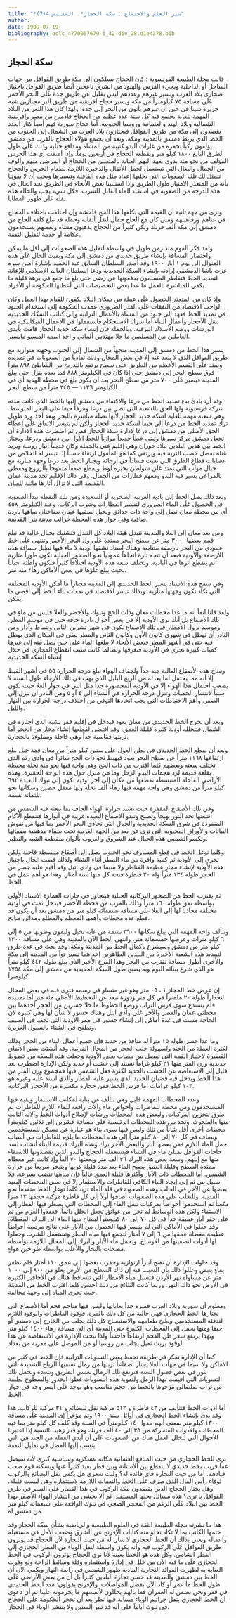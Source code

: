 ```yaml
---
title: "*سير العلم والاجتماع : سكة الحجاز*. المقتبس 4(7)"
author: 
date: 1909-07-19
bibliography: oclc_4770057679-i_42-div_28.d1e4378.bib
---
```




##  سكة الحجاز 


 قالت  مجلة الطبيعة  الفرنسوية  : كان الحجاج يسلكون إلى  مكة  طريق القوافل من جهات الساحل أو الداخلية ويجيء الفرس والهنود من الشرق ناعجين أيضاً طريق القوافل باجتياز صحارى بلاد العرب ويسير غيرهم وعددهم ليس بقليل عن طريق جدة عَلَى البحر الأحمر عَلَى مسافة  ٧٥  كيلومتراً من مكة ويسير حجاج افريقية من طريق البر مجتازين شبه جزيرة سينا في حين أن غيرهم يأتون من البحر إلى جدة. ولهذا كان هذا   الثغر من البلاد المهمة للغاية يجتمع فيه كل سنة عدد عظيم من الحجاج قادمين من مصر وافريقية الشمالية   وبلاد الهند والعثمانية وروسيا الجنوبية. أما حجاج سورية فهم أيضاً كثار العدد يقصدون إلى مكة من طريق القوافل فيجتازون بلاد العرب من الشمال إلى الجنوب من الخط الذي يربط دمشق بالمدينة ومكة. وبعد أن يجتمع هؤلاء الحجاج بالقرب من دمشق يؤلفون ركباً تخفره من غارات البدو كتيبة من المشاة ومدافع جبلية وذلك عَلَى طول الطرق البالغ  ١٨٠٠  كيلو متر ويقطعه الحجاج في  أربعين  يوماً. وإذا أضفت إى هذا الحرس المؤلف من نحو  مئة  بدوي يعهد إليهم العناية بالمتعبين من الحجاج أو المرضى منهم وألوف من الجمال والبغال التي تستعمل لحمل الأثقال والذخيرة اللازمة لطعام الحرس والحجاج تتمثل لك تلك الصعوبات التي يجلبها إعداد مثل هذه القافلة وتسييرها ويجب أن لا يفوتنا بأنه من المتعذر الامتيار طول الطريق وإذا استثنينا بعض الأنحاء في الطريق نجد الحال في هذه الدرجة من الصعوبة في استقاء الماء القابل للشرب. فكل شيء يجب والحالة هذه نقله عَلَى ظهور المطايا. 

 ونرى من جهة ثانية أن القيمة التي يكلفها هذا الحج فاحشة وإن اختلفت باختلاف الحجاج في غناهم ورفاهيتهم ومتى كان مع الحاج جمال لنقل أثقاله وحمله قد تبلغ كلفة الحاج من دمشق إلى مكة  ألف  فرنك ولكن كثيراً من الحجاج يذهبون مشاة وبعضهم يستخدمون عكامة أو خدمة لتقليل النفقة. 

 ولقد فكر القوم منذ زمن طويل في واسطة لتقليل هذه الصعوبات إلى أقل ما يمكن واختصار المسافة بإنشاء طريق حديدي من دمشق إلى مكة وبقيت الحال عَلَى هذه المنوال إلى يوم  ١  أيار  ١٩٠٠  وقد أصدر السلطان السابق عبد الحميد بإشارة أمين سره عزت باشا الدمشقي إرادته بإنشاء السكة الحديدية ودعا السلطان العالم الإسلامي للإعانة لتمديد الخط فتقاطر المسلمون يدفعونها عن رضى حتى بلغ ما جمع في برهة قليلة ما يكفي للمباشرة بالعمل ما عدا بعض التخصيصات التي أعطتها الحكومة أو الأفراد. 

 وإذ كان من المتعذر الحصول عَلَى عملة من سكان البلاد يكفون للقيام بهذا العمل وكان الواجب الاقتصاد من النفقات عَلَى القدر الضروري عمدت الحكومة إلى استخدام الجنود في تمديد الخط فعهد إلى جنود من المشاة بالأعمال الترابية وإلى كتائب السكك الحديدية بنقل الأحجار وأعمال البناء أما سرايا الاستحكام فاستعملوا في الأعمال الميكانيكية في الورشات   ووضع الأسلاك البرقية. وبالجملة فإن إنشاء سكة حديد الحجاز قامت   بأيدي العاملين من المسلمين ما خلا مهندس ألماني و  احد  اسمه المسيو مايسنر. 

 يسير هذا الخط من دمشق إلى المدينة متجهاً من الشمال إلى الجنوب وجهته متوازية مع طريق الفواقل الذي لا يبعد عنه إلا في بعض المحال وذلك تفادياً من الصعوبات في تمديده ويمتد عَلَى القسم الأعظم من الطريق عَلَى سطح يرتفع بالتدريج من الشاطئ  ٨٩٨  متراً فوق سطح البحر إلى دمشق حتى إذا كان في الكيلومتر  ٨٨٨  فما بعده ينزل حتى يبلغ المدينة فيصير عَلَى  ٧٠٠  متر من سطح البحر بعد أن يكون بلغ في محطة الهدية أي في الكيلومتر  ١١٢٦  —  ٣٤٥  متراً من سطح البحر. 

 وقد أرد بادئَ بدءِ تمديد الخط من درعا والاكتفاء من دمشق إليها بالخط الذي كانت مدته شركة فرنسوية ولها الحق بالشعبة التي تصل بين درعا ومرفأ حيفا على البحر المتوسط. وهي شعبة مهمة للغاية لسكة حديد الحجاز لأنها تصله مباشرة بالبحر وبعد أخذ ورد طويل ترك تمديد الخط من درعا إلى حيفا لسكة حديد الحجاز ولكن لم يتيسر الاتفاق عَلَى إعطاء الحق الأصلي من دمشق إلى درعا لإدارة سكة الحجاز فمن ثم اضطرت هذه الإدارة أن تجعل دمشق مركز سيرها وتبني خطاً جديداً موازياً للخط الأول بين دمشق ودرعا. ويجتاز الخط بين هذين البلدين ببلاد حوران وهي إقليم غني بالجملة وكان قديماً انبار رومية ويزيد غناه بفضل خصب التربة فيه ويرتقي كما هو المأمول ارتقاءً حسناً إذا تيسر له الخلاص من عصابات قطاع الطرق التي تعيث فساداً في أرجائه ويجتاز الخط بعد درعا وجهة متآزية مع جبال موآب التي تمتد عَلَى شواطئ بحيرة لوط ويقطع صقعاً متموجاً بالزروع ومغطى بالمراعي يسير فيه البدو ومعهم قطارات من الجمال. وفي ذاك الإقليم تجد مدينة عمان القديمة التي لا تزال آثارها ماثلة للعيان. 

 وبعد ذلك يصل الخط إلى بادية العربية الصخرية أو السعيدة ومن تلك النقطة تبدأ الصعوبة في الحصول عَلَى الماء الضروري لتسيير القطارات وشرب الركاب. وعند الكيلومتر  ٤٥٨  أي من محطة معان تصل إلى واحة ذات حدائق ونخيل تسقيها عينان نضاختان مياهها باردة صافية وفي جوار هذه المحطة خرائب مدينة بترا القديمة. 

 ومن بعد معان إلى العلا والمدينة تتبدل هيئة البلاد كل التبدل فتشتبك بجبال عالية قد تبلغ   قمم بعضها  ٣٠٠٠  متر عن سطح البحر ممتدة عَلَى ول البحر الأحمر وتنتهي عَلَى خط عمودي من البحر بأرصفة متتابعة وهناك اسناد تشقها أودية لا ماء فيها تطيل مسافة هذه الأرصفة والأودية فبعد أن تتجه تارة اتجاهاً عمودياً نحو الصخور الجبلية تكون طوراً   متآزية ثم ينقطع أثرها في البادية. وتختلف سعة هذه الأودية اختلافاً كثيراً فتكون واطئة أحياناً بحيث يبلغ علوها في بعض الأماكن زهاءَ  مئة  متر. 

 وفي سفح هذه الاسناد يسير الخط الحديدي إلى المدينة مجتازاً ما أمكن الأودية المختلفة التي تكاد تكون وجهتها متآزية. وبذلك تيسر الاقتصاد في نفقات بناء الخط إلى أقصى ما يمكن. 

 ولقد قلنا آنفاً أنه ما عدا محطات معان وذات الحج وتبوك والأخضر والعلا فليس من ماءٍ في تلك الأصقاع بل أنك ترى الأودية إلا في بعض أحوال نادرة جافة حتى في موسم المطر. وموسم نزول الأمطار في تلك الأصقاع يكون في شهر تشرين الثاني وشباط وآذار ومن النادر أن تهطل في شهري كانون الأول وكانون الثاني والمطر يبقى في المكان الذي يهطل فيه حتى في أشهر المطر فبعض الأنحاء لا يبلغها الماء على حين يصل منه إلى غيرها كميات كبيرة تجري في الأودية فتغرقها ولطالما كانت سبب انقطاع المجاري في خلال إنشاء السكة الحديدية 

 ومناخ هذه الأصقاع العالية جيد جداً ولجفاف الهواء تبلغ درجة الحرارة  ٥٥  في أشهر القيظ إلا أنه مما يحتمل لما يعدله من الريح البليل الذي يهب في تلك الأرجاء طول السنة لا يصعب احتمال هذا الهواء إلا في الأودية المحصورة جداً مثل التي في جوار العلا حيث تكون سبباً لانتشار الحميات وتنزل درجة الحرارة في الشتاء إلى  ٤  أو  ٥  ومن النادر أن تنزل إلى الصفر. وأهم الاحتياطات التي يجب اتخاذها التوقي من اختلاف درجة الحرارة بين النهار والليل. 

 وبعد أن يخرج الخط الحديدي من معان يعود فيدخل في إقليم قفر يشبه الذي اجتازه في الشمال فتتخلله أودية كثيرة قليلة العمق. وقد اقتضى لقطعها إنشاء مجار من الحجر أما تربتها فقاسية جداً وهي قاحلة ومملوءة بالحجارة. 

 وبعد أن يقطع الخط الحديدي في بطن الغول على  ستين  كيلو متراً من معان قمة جبل يبلغ ارتفاعها  ١١٦٨  متراً عن سطح البحر يعود فيهبط نحو ذات الحج سائراً في وادي رتم   الذي تختلف سعته وبعضهم كلما اقترب من ذات الحج وهي واحة فيها نحو  مئة  نخلة محيطة بقلعة قديمة لرد هجمات البدو الرحل وما من منزل حول هذه الواحة الحقيرة. وهذه الأراضي القاحلة المنبسطة تقطعها من مكان إلى آخر أودية تكون إلى تبوك البعيدة  ٦٩٢  كيلو متراً من دمشق وهي واحة مهمة فيها زهاء  ألف  نخلة ولها معقل حصين وسكانها نحو  ثلثمائة  نسمة. 
 
 وفي تلك الأصقاع المقفرة حيث تشتد حرارة الهواء الجاف بما تبعثه فيه الشمس من أشعتها تجد النور بهيجاً وتصبح وتبدو الأصقاع البعيدة غريبة في أنوارها فتنقطع الآكام المنفردة في شرق السكة الحديدية والجبال التي تحاذي البحر الأحمر بما فيها من نقوش النباتات والأوراق المحبوبة التي ترى عن بعد من الجهة الغربية تحت سماء مدهشة بصفائها وتكسو الشمس هذه الجبال عند الشروق والغروب بألوان منقطعة الشبه والنظير. 

 وكلما توغل الخط في قطع المساوف نحو الجنوب يصل إلى أصقاع منبسطة قاحلة ولكن تجري إلى الأودية ثم كمية وافرة من ماء المطر أثناء الشتاء ولذلك قضت الحال باجتياز هذه الأودية لإنشاء مجارٍ عظيمة القناطر ولا سيما في وادي اتيل وقد أقيم عليه جسر من الحجر طوله  ١٣٤  متراً وله  ٢٠  قنطرة فتحة كل منها  ستة  أمتار. وهذا هو أهم عمل في الخط. 

 ثم يقترب الخط من الصخور البركانية الجبلية فيتجاوز في حارات العمارة الاسناد الأولى بواسطة نفق طوله  ١٦٠  متراً وذلك بالقرب من محطة الأخضر فيدخل ثمت في أودية مختلفة محاذياً لها إلى العلا على مسافة  تسعمائة  كيلو متر من دمشق بعد أن يكون قد قطع عدة محطات وأهمها المعظم والمطلع ومدائن صالح. 

 وتتألف واحة المهمة التي يبلغ سكانها  ٣٦٠٠  نسمة من غابة نخيل وليمون وطولها من  ٥  إلى  ٦  كيلو مترات وعرضها  خمسمائة  متر. وانتهى الخط الآن بالمدينة وهي على مسافة  ١٣٠٠  كيلو متر من دمشق وسيشرع بإكمال الخط بين المدينة ومكة. وقد بحث في عدة طرق لتمديد هذه الشعبة الأخيرة بين البلدين الطاهرين إحداهما تسير تواً من المدينة إلى مكة والأخرى أطول مسافة تقترب من البحر وهذا الفرع الأخير الذي يبلغ طوله  ٤٤٢  كيلو متراً هو الذي شرع ببنائه اليوم وبه يصبح طول السكة الحديدية من دمشق إلى مكة   ١٧٥٤  كيلومتراً. 

 إن عرض خط الحجاز  ١  ،  ٠٥  متر وهو غير متساو في رسمه فترى فيه في بعض المحال انحداراً طوله  ٢٠  ملمتراً في كل متر ودورة تبعد عن التخطيط الأصلي  مئة  متر أما تمديده فلم يستدع سوى فرش التراب ووضع الخطوط ما خلا جسرين من الحجر أحدهما بين محطتي عمان والقصر والآخر عَلَى وادي ايتل وهناك جسور لا شأن لها وهي كثيرة لأن الحاجة مست في عدة أماكن إلى إنشاء جسور في ممر الأودية التي تجف في   الصيف وتطفح في الشتاء بالسيول الغزيرة. 

 وما عدا جسر طوله  ١٥  متراً له منافذ من حديد فإن جميع أعمال البناء من الحجر وذلك لكثرة العملة من الجند ولسهولة جلب الحجر من المحال القريبة. وقد أنشئت بعض الأنفاق القصيرة لاجتياز القمة التي تفصل بين مصاب بعض الأودية وجعلت هذه السكة من خطوط حديدية وزن المتر منها  ٢١  كيلو غراماً تستند إلى خشب أو حديد ولكن الإدارة اضطرت بعد قليل إلى الاستعاضة عن الخشب بالحديد لكثرة فعل الشمس فيها فمجموع وزن المتر من هذا الخط ويدخل فيه قضبان الحديد الذي يسير عليه القطار والذي اسند عليه وغيره هو  ١٠٣  كيلو غرامات أما فرش الخط فمن حجارة مكسرة من الأحجار البركانية. 

 وعدد المحطات المهمة قليل وهي تتألف من بناية لمكاتب الاستثمار ويقيم فيها المستخدمون ومن محطة للقاطرات وأحواض ماء وآلات رافعة للماء اللازم للقاطرات ثم طرق لتخزين المركبات. ولبعض هذه المحطات ورشات لإصلاح أدوات الخط وآلاته الثابت منها والمتحرك. وتجد بين هذه المحطات الرئيسية على مسافة  عشرين  إلى  ثلاثين  كيلومتراً محطات أخرى أقل شأناً من تلك وليس فيها سوى بناء هو عبارة عن مسكن للمستخدمين ويضاف في كل  ٧٠  إلى  ٨٠  كيلو متراً إلى هذه المحطات ما يلزم للقاطرات من أسباب حمل الماء اللازم ففي بعضها آبار وللبعض الآخر برك وهذه البرك قديمة البناء أنشئت لسد حاجات القوافل تمتلئ ماء في الشتاء فيستعمله الحجاج والبدو الذين يقصدونها للاستقاء منها مع إبلهم. وسعة بعض هذه البرك  ٣٦  ألف  متر وبعضها  ٧٠  ألفاً وإذ كانت غير مغطاة ممتدة السطح وقليلة العمق يصبح الماء بعد مدة قليلة كريهاً ويتبخر سريعاً من حرارة   الشمس. أما المحطات ذات الآبار وأكثرها قليلة العمق غالباً فإن مياهها تنضب بسرعة. فلا سبيل من ثم إلى إيجاد الماء الكافي للقاطرات والاستثمار إلا في بعض المحطات البعيد بعضها عن الآخر في الغالب وهذه الصعوبة في قلة الماء تزيد كلما توغل الخط متقدماً نحو المدينة. وللتغلب على هذه الصعوبات أضافوا أولاً إلى كل قاطرة مركبة حجمها  ١٢  متراً مكعباً ثم استخدموا أحواضاً بمركبات تنقل الماء إلى المحطات التي يضطر فيها القطار إلى الاستقاء ولكن هذه الوسائط لم تخل من عوائق تجعل الخلل دائماً. فعقدوا العزم من ثم على حفر آبار عميقة جداً في كل  ٧٠  إلى  ٨٠  كيلومتراً ليمتاح منها الماء إلى البرك المغطاة. وقد جعلوا في الأماكن التي لم يتيسر فيها الحصول من الآبار على نتائج   مرضية أحواضاً عظيمة مغطاة عمقها من  ٦  إلى  ٧  أمتار لتجمع فيها مياه المطر وتستعمل للشرب وجعلوا لها أدوات لتصفيتها من الأوساخ. ويحمل ماء الآبار والبرك إلى المحال اللازمة بواسطة مضخات بالبخار والأغلب بواسطة طواحين هواءٍ. 

 وقد حاولت الإدارة أن تفتح آباراً ارتوازية وحفرت بعضها إلى عمق  ١١٠  أمتار فلم تظفر بماءٍ ينبض وعللوا ذلك بأن السبب فيه إن ذاك السطح من الأرض يعلو من  ٨٠٠  إلى  ١٠٠٠  متر عن مساواة نهر الأردن فتسيل مياه الأمطار التي تتساقط هناك في الأحافير الكثيرة في الأرض نحو ذاك النهر. وربما كانت النتائج من ذلك أحسن كلما اقترب الخط من المدينة حيث تجري المياه إلى وجهة مخالفة. 

 ومعلوم أن سورية وبلاد العرب فقيرة جداً بغاباتها وليس فيها مناجم فحم أما الأصقاع التي يجتازها الخط الحجازي فهي خالية من كل ذلك بالمرة. فوقود القاطرات والوقود اللازم لتدفئة المستخدمين وطبخ طعامهم والاستصباح كل ذلك يجلب من الخارج إلى دمشق أو حيفا ومنها يحمل إلى المحطات الكثيرة حتى المدينة أي إلى مسافة زهاء  ١٤٠٠  كيلو متر وبهذا يرتفع سعر طن الفحم ارتفاعاً فاحشاً ولذا تبحث الإدارة في الاستعاضة عن هذا الوقود بزيت ثقيل يجلب من روسيا أو من الموصل على مقربة من بغداد. 

 كما أن الإدارة تفكر في طريقة تحفظ بعض التسويات الترابية فإن الخط في كثير من الأماكن ولا سيما في جهات العلا يجتاز أصقاعاً تربتها من رمال تسفيها الرياح الشديدة التي تثور في بعض فصول السنة فترتفع تلك الرمال تغشي الطريق وتسده وتحمل تلك   التسويات التي أقيمت بهذا الرمل ولثقوبة هذه التسويات غطوا الحدور والسطوح بطبقة من تراب صلصالي مزجوها بالحصا من حجم مناسب وهو يوجد عَلَى أيسر وجه في جوار الخط. 

 أما أدوات الخط فتتألف من  ٤٣  قاطرة و  ٥١٢  مركبة نقل للبضائع و  ٣١  مركبة للركاب. هذا وقد بدئ بإنشاء الخط الحجازي في أوائل سنة  ١٩٠٠  وتم مؤخراً إى المدينة عَلَى مسافة  ١٣٠٠  كيلو متر بمعنى أنهم مدوا  ١٤٠  كيلومتراً في السنة وقد كلف كل كيلو متر بما فيه المحطات والأدوات المتحركة من  ٣٥  إلى  ٤٠  ألف  فرنك وهو قدر زهيد بالنسبة إذا اعتبرنا الأحوال التي لتخلل العمل هناك من الصعوبات عَلَى أن أيدي العملة من الجند هي التي ينسب إليها الفضل في تقليل النفقة. 

 نرى للخط الحجازي من حيث المنافع العثمانية مكانة عسكرية وسياسية كبرى لأنه   سيصل عما قريب بخط حديدي لا ينقطع بين الأستانة وبين قطر بعيد كثيراً عنها ويسكنه قوم صعب قيادهم. أما من حيث التجارة فأي فائدة له؟ وليت شعري هل يكفي نقل البضائع والركوب لوفاء رأس المال الذي صرف عَلَى الخط والنفقات اللازمة لاستثماره وهي ليست قليلة. وهل يختار الحجاج الذين يقصدون مكة الركوب في هذا القطار على السير في طرق القوافل يا ترى؟ هذه مسائل يحلها المستقبل ثم ألا يخشى من انتشار الهواء الأصفر بهذا الخط بين البلاد عَلَى الرغم من المحجر الصحي في تبوك الواقعة على  سبعمائة  كيلو متر من دمشق اه. 

 هذا ما نشرته مجلة الطبيعة الثقة في العلوم الطبيعية والرياضية بشأن سكة الحجاز وقد ختمها الكاتب بما لا تكاد تخلو منه كتابات الإفرنج عن الشرق وضعف الأمل في مستقبله وأعماله ونعني بذلك أن الخط الحجازي لا شأن له من حيث التجارة لأن الحجاج قد يؤثرون طريق القوافل عَلَى الركوب فيه وأنه يكون واسطة لنقل الوباء من القطر الحجازي إلى القطر الشامي. وكل هذه هو الخطأ بعينه لأنا نرى الحجاج يؤثرون الركوب في الخط الحجازي عَلَى ما فيه الآن من خلل في إدارة واستثماره وقلة وسائط الراحة ولو وفرت العناية به لظهرت الفوائد التجارية المادية ظهور الشمس في رابعة النهار ويكفي الآن أن الخط بين دمشق والمدينة قد حسن تجارة البلدين كثيراً بل أن من بعض الأراضي   عَلَى طول الخط ما عمر أو كاد الآن بفضل المواصلات. والإفرنج يقولون: مدد الخط الحديدي في قفر ونحن نضمن له العمران فما بالهم يحللون لأنفسهم ما يحرمونه علينا ثم أن دعوى أن الخط الحجازي ينقل جراثيم الوباء مسألة فيها نظر بعد أن تحجر الحكومة على الحجاج في تبوك أياماً على أنه قد تمر السنين ولا ينتشر الوباء في الحجاز. 
